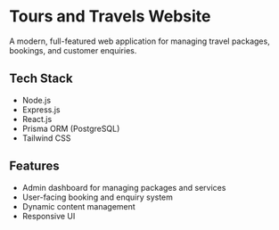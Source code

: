 # Tours and Travels Website

A modern, full-featured web application for managing travel packages, bookings, and customer enquiries.

## Tech Stack

- Node.js
- Express.js
- React.js
- Prisma ORM (PostgreSQL)
- Tailwind CSS

## Features

- Admin dashboard for managing packages and services
- User-facing booking and enquiry system
- Dynamic content management
- Responsive UI
